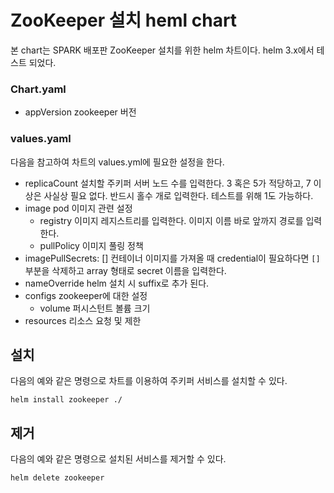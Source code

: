 # ZooKeeper 설치 heml chart
본 chart는 SPARK 배포판 ZooKeeper 설치를 위한 helm 차트이다. helm 3.x에서 테스트 되었다.

### Chart.yaml
- appVersion
  zookeeper 버전
  
### values.yaml
다음을 참고하여 차트의 values.yml에 필요한 설정을 한다.
- replicaCount
  설치할 주키퍼 서버 노드 수를 입력한다. 3 혹은 5가 적당하고, 7 이상은 사실상 필요 없다. 반드시 홀수 개로 입력한다. 테스트를 위해 1도 가능하다.
- image
  pod 이미지 관련 설정
  - registry
    이미지 레지스트리를 입력한다. 이미지 이름 바로 앞까지 경로를 입력한다.
  - pullPolicy
    이미지 풀링 정책
- imagePullSecrets: []
  컨테이너 이미지를 가져올 때 credential이 필요하다면 `[]` 부분을 삭제하고 array 형태로 secret 이름을 입력한다.
- nameOverride
  helm 설치 시 suffix로 추가 된다.
- configs
  zookeeper에 대한 설정
  - volume
    퍼시스턴트 볼륨 크기
- resources
  리소스 요청 및 제한

## 설치
다음의 예와 같은 명령으로 차트를 이용하여 주키퍼 서비스를 설치할 수 있다.
```
helm install zookeeper ./
```

## 제거
다음의 예와 같은 명령으로 설치된 서비스를 제거할 수 있다.
```
helm delete zookeeper
```